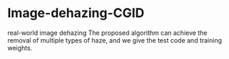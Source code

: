 # Image-dehazing-CGID
real-world image dehazing
The proposed algorithm can achieve the removal of multiple types of haze, and we give the test code and training weights.
